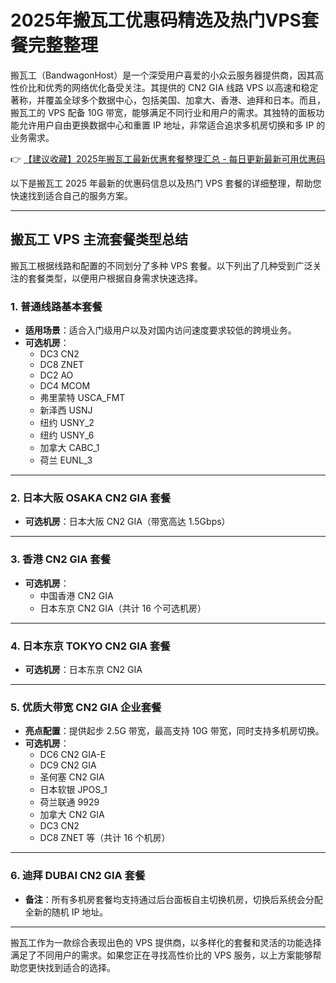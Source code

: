 # 2025年搬瓦工优惠码精选及热门VPS套餐完整整理

搬瓦工（BandwagonHost）是一个深受用户喜爱的小众云服务器提供商，因其高性价比和优秀的网络优化备受关注。其提供的 CN2 GIA 线路 VPS 以高速和稳定著称，并覆盖全球多个数据中心，包括美国、加拿大、香港、迪拜和日本。而且，搬瓦工的 VPS 配备 10G 带宽，能够满足不同行业和用户的需求。其独特的面板功能允许用户自由更换数据中心和重置 IP 地址，非常适合追求多机房切换和多 IP 的业务需求。

👉 [【建议收藏】2025年搬瓦工最新优惠套餐整理汇总 - 每日更新最新可用优惠码](https://bit.ly/banwagon)

以下是搬瓦工 2025 年最新的优惠码信息以及热门 VPS 套餐的详细整理，帮助您快速找到适合自己的服务方案。

---

## 搬瓦工 VPS 主流套餐类型总结

搬瓦工根据线路和配置的不同划分了多种 VPS 套餐。以下列出了几种受到广泛关注的套餐类型，以便用户根据自身需求快速选择。

### 1. 普通线路基本套餐

- **适用场景**：适合入门级用户以及对国内访问速度要求较低的跨境业务。
- **可选机房**：
  - DC3 CN2
  - DC8 ZNET
  - DC2 AO
  - DC4 MCOM
  - 弗里蒙特 USCA_FMT
  - 新泽西 USNJ
  - 纽约 USNY_2
  - 纽约 USNY_6
  - 加拿大 CABC_1
  - 荷兰 EUNL_3

---

### 2. 日本大阪 OSAKA CN2 GIA 套餐

- **可选机房**：日本大阪 CN2 GIA（带宽高达 1.5Gbps）

---

### 3. 香港 CN2 GIA 套餐

- **可选机房**：  
  - 中国香港 CN2 GIA  
  - 日本东京 CN2 GIA（共计 16 个可选机房）

---

### 4. 日本东京 TOKYO CN2 GIA 套餐

- **可选机房**：日本东京 CN2 GIA

---

### 5. 优质大带宽 CN2 GIA 企业套餐

- **亮点配置**：提供起步 2.5G 带宽，最高支持 10G 带宽，同时支持多机房切换。
- **可选机房**：
  - DC6 CN2 GIA-E
  - DC9 CN2 GIA
  - 圣何塞 CN2 GIA
  - 日本软银 JPOS_1
  - 荷兰联通 9929
  - 加拿大 CN2 GIA
  - DC3 CN2
  - DC8 ZNET 等（共计 16 个机房）

---

### 6. 迪拜 DUBAI CN2 GIA 套餐

- **备注**：所有多机房套餐均支持通过后台面板自主切换机房，切换后系统会分配全新的随机 IP 地址。

---

搬瓦工作为一款综合表现出色的 VPS 提供商，以多样化的套餐和灵活的功能选择满足了不同用户的需求。如果您正在寻找高性价比的 VPS 服务，以上方案能够帮助您更快找到适合的选择。
